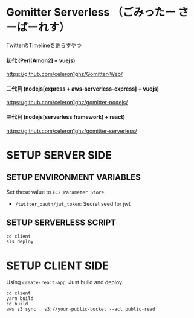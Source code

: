 # Gomitter Serverless （ごみったー さーばーれす）
TwitterのTimelineを荒らすやつ

#### 初代 (Perl[Amon2] + vuejs)
https://github.com/celeron1ghz/Gomitter-Web/

#### 二代目 (nodejs[express + aws-serverless-express] + vuejs)
https://github.com/celeron1ghz/gomitter-nodejs/

#### 三代目 (nodejs[serverless framework] + react)
https://github.com/celeron1ghz/gomitter-serverless/


# SETUP SERVER SIDE
## SETUP ENVIRONMENT VARIABLES
Set these value to `EC2 Parameter Store`.

 * `/twitter_oauth/jwt_token`: Secret seed for jwt


## SETUP SERVERLESS SCRIPT
```
cd client
sls deploy
```


# SETUP CLIENT SIDE
Using `create-react-app`. Just build and deploy.

```
cd client
yarn build
cd build
aws s3 sync . s3://your-public-bucket --acl public-read
```
